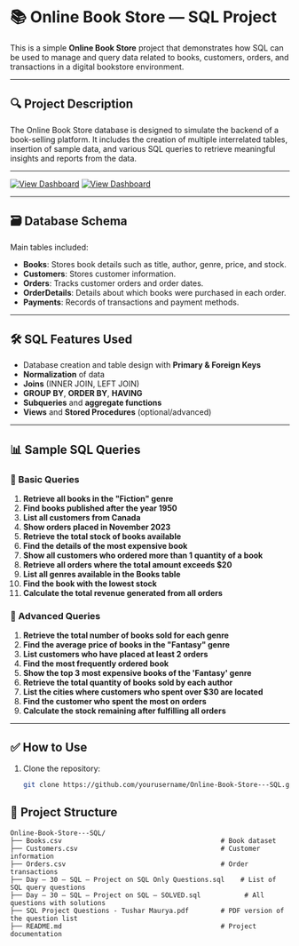 # 📚 Online Book Store — SQL Project

This is a simple **Online Book Store** project that demonstrates how SQL can be used to manage and query data related to books, customers, orders, and transactions in a digital bookstore environment.

---

## 🔍 Project Description

The Online Book Store database is designed to simulate the backend of a book-selling platform. It includes the creation of multiple interrelated tables, insertion of sample data, and various SQL queries to retrieve meaningful insights and reports from the data.

---
[![View Dashboard](https://i.postimg.cc/wMdDqm3q/hh777.jpg)](#)
[![View Dashboard](https://img.shields.io/badge/Live_Demo-Click_Here-brightgreen?style=for-the-badge&logo=powerbi)](https://app.powerbi.com/view?r=eyJrIjoiMzEwYzYzOTYtOWRkNC00ZWM5LTkwM2MtNWE2YmI2YzkzNWY0IiwidCI6ImM2ZTU0OWIzLTVmNDUtNDAzMi1hYWU5LWQ0MjQ0ZGM1YjJjNCJ9)



















---

## 🗃️ Database Schema

Main tables included:

- **Books**: Stores book details such as title, author, genre, price, and stock.
- **Customers**: Stores customer information.
- **Orders**: Tracks customer orders and order dates.
- **OrderDetails**: Details about which books were purchased in each order.
- **Payments**: Records of transactions and payment methods.

---

## 🛠️ SQL Features Used

- Database creation and table design with **Primary & Foreign Keys**
- **Normalization** of data
- **Joins** (INNER JOIN, LEFT JOIN)
- **GROUP BY**, **ORDER BY**, **HAVING**
- **Subqueries** and **aggregate functions**
- **Views** and **Stored Procedures** (optional/advanced)

---

## 📊 Sample SQL Queries

### 🔹 Basic Queries

1. **Retrieve all books in the "Fiction" genre**
2. **Find books published after the year 1950**
3. **List all customers from Canada**
4. **Show orders placed in November 2023**
5. **Retrieve the total stock of books available**
6. **Find the details of the most expensive book**
7. **Show all customers who ordered more than 1 quantity of a book**
8. **Retrieve all orders where the total amount exceeds $20**
9. **List all genres available in the Books table**
10. **Find the book with the lowest stock**
11. **Calculate the total revenue generated from all orders**

### 🔸 Advanced Queries

1. **Retrieve the total number of books sold for each genre**
2. **Find the average price of books in the "Fantasy" genre**
3. **List customers who have placed at least 2 orders**
4. **Find the most frequently ordered book**
5. **Show the top 3 most expensive books of the 'Fantasy' genre**
6. **Retrieve the total quantity of books sold by each author**
7. **List the cities where customers who spent over $30 are located**
8. **Find the customer who spent the most on orders**
9. **Calculate the stock remaining after fulfilling all orders**

---

## ✅ How to Use

1. Clone the repository:
   ```bash
   git clone https://github.com/yourusername/Online-Book-Store---SQL.git

## 📁 Project Structure
   
```plaintext
Online-Book-Store---SQL/
├── Books.csv                                        # Book dataset
├── Customers.csv                                    # Customer information
├── Orders.csv                                       # Order transactions
├── Day – 30 – SQL – Project on SQL Only Questions.sql    # List of SQL query questions
├── Day – 30 – SQL – Project on SQL – SOLVED.sql           # All questions with solutions
├── SQL Project Questions - Tushar Maurya.pdf        # PDF version of the question list
├── README.md                                        # Project documentation


